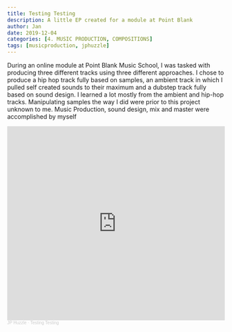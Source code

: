 ```yaml
---
title: Testing Testing
description: A little EP created for a module at Point Blank
author: Jan
date: 2019-12-04
categories: [4. MUSIC PRODUCTION, COMPOSITIONS]
tags: [musicproduction, jphuzzle]
---
```


During an online module at Point Blank Music School, I was tasked with producing three different tracks using three different approaches. I chose to produce a hip hop track fully based on samples, an ambient track in which I pulled self created sounds to their maximum and a dubstep track fully based on sound design.
I learned a lot mostly from the ambient and hip-hop tracks. Manipulating samples the way I did were prior to this project unknown to me.
Music Production, sound design, mix and master were accomplished by myself

<iframe width="100%" height="450" scrolling="no" frameborder="no" allow="autoplay" src="https://w.soundcloud.com/player/?url=https%3A//api.soundcloud.com/playlists/810239898&color=%23ff5500&auto_play=false&hide_related=false&show_comments=true&show_user=true&show_reposts=false&show_teaser=true"></iframe><div style="font-size: 10px; color: #cccccc;line-break: anywhere;word-break: normal;overflow: hidden;white-space: nowrap;text-overflow: ellipsis; font-family: Interstate,Lucida Grande,Lucida Sans Unicode,Lucida Sans,Garuda,Verdana,Tahoma,sans-serif;font-weight: 100;"><a href="https://soundcloud.com/jphuzzle-1" title="JP Huzzle" target="_blank" style="color: #cccccc; text-decoration: none;">JP Huzzle</a> · <a href="https://soundcloud.com/jphuzzle-1/sets/workaround" title="Testing Testing" target="_blank" style="color: #cccccc; text-decoration: none;">Testing Testing</a></div>
